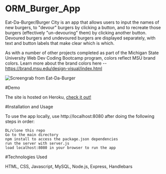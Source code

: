 # ORM_Burger_App

Eat-Da-Burger/Burger City is an app that allows users to input the names of new burgers, to "devour" burgers by clicking a button, and to recreate those burgers (effectively "un-devouring" them) by clicking another button. Devoured burgers and undevoured burgers are displayed separately, with text and button labels that make clear which is which. 

As with a number of other projects completed as part of the Michigan State University Web Dev Coding Bootcamp program, colors reflect MSU brand colors. Learn more about the brand colors here -- https://brand.msu.edu/design-visual/index.html

![Screengrab from Eat-Da-Burger](https://brianrshort.github.io/ORM_Burger_App/assets/burger.jpg)


#Demo

The site is hosted on Heroku, [check it out!](https://pure-island-44720.herokuapp.com)

#Installation and Usage

To use the app locally, use http://localhost:8080 after doing the following steps in order:

    DL/clone this repo
    Go to the main directory
    npm install to access the package.json dependencies
    run the server with server.js
    load localhost:8080 in your browser to run the app

#Technologies Used

HTML, CSS, Javascript, MySQL, Node.js, Express, Handlebars
